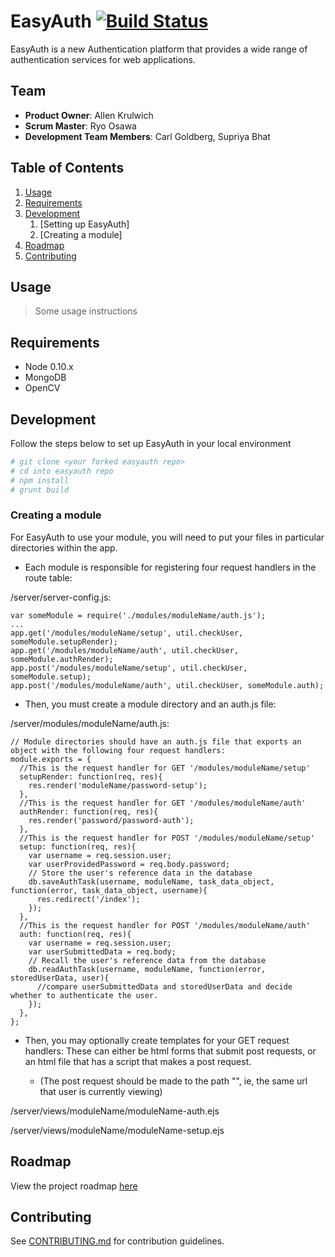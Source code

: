 # EasyAuth [![Build Status](https://travis-ci.org/mountain-device/easyauth.svg?branch=master)](https://travis-ci.org/mountain-device/easyauth)

EasyAuth is a new Authentication platform that provides a wide range of authentication services for web applications.

## Team

  - __Product Owner__: Allen Krulwich
  - __Scrum Master__: Ryo Osawa
  - __Development Team Members__: Carl Goldberg, Supriya Bhat

## Table of Contents

1. [Usage](#Usage)
2. [Requirements](#requirements)
3. [Development](#development)
    1. [Setting up EasyAuth]
    2. [Creating a module]
4. [Roadmap](#roadmap)
5. [Contributing](#contributing)

## Usage

> Some usage instructions

## Requirements

- Node 0.10.x
- MongoDB
- OpenCV

## Development

Follow the steps below to set up EasyAuth in your local environment

```sh
# git clone <your forked easyauth repo>
# cd into easyauth repo
# npm install
# grunt build
```
### Creating a module ###

For EasyAuth to use your module, you will need to put your files in particular directories within the app. 

* Each module is responsible for registering four request handlers in the route table:

/server/server-config.js:
````
var someModule = require('./modules/moduleName/auth.js');
...
app.get('/modules/moduleName/setup', util.checkUser, someModule.setupRender);
app.get('/modules/moduleName/auth', util.checkUser, someModule.authRender);
app.post('/modules/moduleName/setup', util.checkUser, someModule.setup);
app.post('/modules/moduleName/auth', util.checkUser, someModule.auth);
````
* Then, you must create a module directory and an auth.js file:

/server/modules/moduleName/auth.js:
````
// Module directories should have an auth.js file that exports an object with the following four request handlers:
module.exports = {
  //This is the request handler for GET '/modules/moduleName/setup'
  setupRender: function(req, res){
    res.render('moduleName/password-setup');
  },
  //This is the request handler for GET '/modules/moduleName/auth'
  authRender: function(req, res){
    res.render('password/password-auth');
  },
  //This is the request handler for POST '/modules/moduleName/setup'
  setup: function(req, res){
    var username = req.session.user;
    var userProvidedPassword = req.body.password;
    // Store the user's reference data in the database
    db.saveAuthTask(username, moduleName, task_data_object, function(error, task_data_object, username){
      res.redirect('/index');
    });
  },
  //This is the request handler for POST '/modules/moduleName/auth'
  auth: function(req, res){
    var username = req.session.user;
    var userSubmittedData = req.body;
    // Recall the user's reference data from the database
    db.readAuthTask(username, moduleName, function(error, storedUserData, user){
      //compare userSubmittedData and storedUserData and decide whether to authenticate the user. 
    });
  },
};

````
* Then, you may optionally create templates for your GET request handlers:
These can either be html forms that submit post requests, or an html file that has a script that makes a post request. 
  
  * (The post request should be made to the path "", ie, the same url that user is currently viewing)

/server/views/moduleName/moduleName-auth.ejs

/server/views/moduleName/moduleName-setup.ejs

## Roadmap

View the project roadmap [here](https://waffle.io/mountain-device/easyauth)


## Contributing

See [CONTRIBUTING.md](CONTRIBUTING.md) for contribution guidelines.
